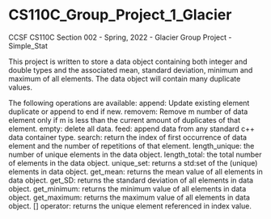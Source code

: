 # CS110C_Group_Project_1_Glacier
CCSF CS110C Section 002 - Spring, 2022 - Glacier Group Project - Simple_Stat

This project is written to store a data object containing both integer and double types and the associated mean, standard deviation, minimum and maximum of all elements.  The data object will contain many duplicate values.

The following operations are available:
  append: Update existing element duplicate or append to end if new.
  removem: Remove m number of data element only if m is less than the current amount of duplicates of that element.
  empty: delete all data.
  feed: append data from any standard c++ data container type.
  search: return the index of first occurrence of data element and the number of repetitions of that element.
  length_unique: the number of unique elements in the data object.
  length_total: the total number of elements in the data object.
  unique_set: returns a std:set of the (unique) elements in data object.
  get_mean: returns the mean value of all elements in data object.
  get_SD: returns the standard deviation of all elements in data object.
  get_minimum: returns the minimum value of all elements in data object.
  get_maximum: returns the maximum value of all elements in data object.
  [] operator: returns the unique element referenced in index value.
  
